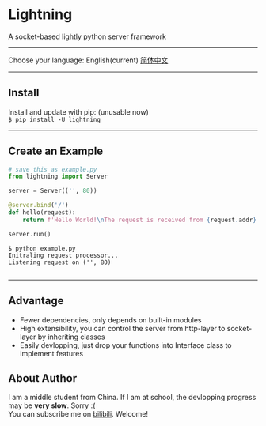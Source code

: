 # Lightning
A socket-based lightly python server framework
***
Choose your language: English(current)  [简体中文](doc/zh-cn.md)
***
## Install
Install and update with pip: (unusable now)  
`$ pip install -U lightning`
***
## Create an Example
```python
# save this as example.py
from lightning import Server

server = Server(('', 80))

@server.bind('/')
def hello(request):
    return f'Hello World!\nThe request is received from {request.addr}'

server.run()
```
```shell
$ python example.py
Initraling request processor...
Listening request on ('', 80)
 
```
***

## Advantage
- Fewer dependencies, only depends on built-in modules
- High extensibility, you can control the server from http-layer to socket-layer by inheriting classes
- Easily devlopping, just drop your functions into Interface class to implement features

## About Author
I am a middle student from China. If I am at school, the devlopping progress may be **very slow**. Sorry :(  
You can subscribe me on [bilibili](http://space.bilibili.com/439067826). Welcome!